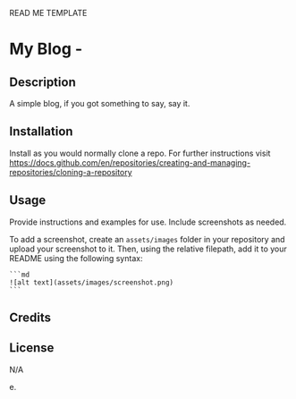 READ ME TEMPLATE 

# My Blog - 

## Description

A simple blog, if you got something to say, say it. 


## Installation

Install as you would normally clone a repo. For further instructions visit https://docs.github.com/en/repositories/creating-and-managing-repositories/cloning-a-repository

## Usage

Provide instructions and examples for use. Include screenshots as needed.

To add a screenshot, create an `assets/images` folder in your repository and upload your screenshot to it. Then, using the relative filepath, add it to your README using the following syntax:

    ```md
    ![alt text](assets/images/screenshot.png)
    ```

## Credits



## License

N/A

e.
